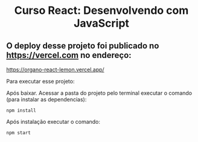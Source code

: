 <h1 align="center">Curso React: Desenvolvendo com JavaScript</h1>

## O deploy desse projeto foi publicado no https://vercel.com no endereço: 

https://organo-react-lemon.vercel.app/


Para executar esse projeto:

Após baixar.
Acessar a pasta do projeto pelo terminal
executar o comando (para instalar as dependencias): 
```
npm install
``` 
Após instalação executar o comando:
```
npm start
```